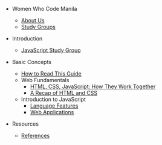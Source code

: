 - Women Who Code Manila
  - [About Us](wwcodemanila/about.md)
  - [Study Groups](wwcodemanila/study_groups.md)

- Introduction
  - [JavaScript Study Group](README.md)

- Basic Concepts
  - [How to Read This Guide](contents/starter_pack_guide.md)
  - Web Fundamentals
    - [HTML, CSS, JavaScript: How They Work Together](contents/html_css_js.md)
    - [A Recap of HTML and CSS](contents/html_css_recap.md)
  - Introduction to JavaScript
    - [Language Features](contents/js_language_features.md)
    - [Web Applications](contents/js_web_applications.md)

- Resources
  - [References](resources/references.md)
